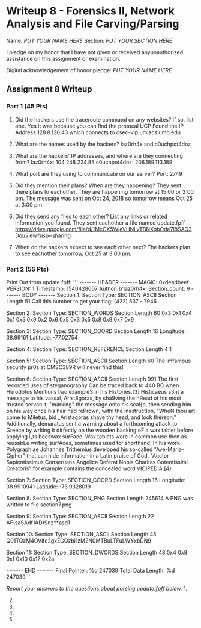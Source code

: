 Writeup 8 - Forensics II, Network Analysis and File Carving/Parsing
=====

Name: *PUT YOUR NAME HERE*
Section: *PUT YOUR SECTION HERE*

I pledge on my honor that I have not given or received anyunauthorized assistance on this assignment or examination.

Digital acknowledgement of honor pledge: *PUT YOUR NAME HERE*

## Assignment 8 Writeup

### Part 1 (45 Pts)
1. Did the hackers use the traceroute command on any websites? If so, list one.
Yes it was because you can find the protocal UCP
Found the IP Address 128.8.120.43 which connects to csec-vip.umiacs.umd.edu

2. What are the names used by the hackers?
laz0rh4x and c0uchpot4doz

3. What are the hackers' IP addresses, and where are they connecting from?
laz0rh4x:     104.248.224.85
c0uchpot4doz: 206.189.113.189

4. What port are they using to communicate on our server?
Port: 2749

5. Did they mention their plans? When are they happening?
They sent there plans to eachother.  They are happening tomorrow at 15:00 or 3:00 pm.
The message was sent on Oct 24, 2018 so tomorrow means Oct 25 at 3:00 pm.

6. Did they send any files to each other? List any links or related information you found.
They sent eachother a file named update.fpff
https://drive.google.com/file/d/1McOX5WjeVHNLyTBNXqbOde7l8SAQ3DoI/view?usp=sharing

7. When do the hackers expect to see each other next?
The hackers plan to see eachother tomorrow, Oct 25 at 3:00 pm.

### Part 2 (55 Pts)

Print Out from update.fpff:
'''
------- HEADER -------
MAGIC: 0xdeadbeef
VERSION: 1
Timestamp: 1540428007
Author: b'laz0rh4x'
Section_count: 9
-------  BODY  -------
Section 1:
Section Type: SECTION_ASCII
Section Length 51
Call this number to get your flag: (422) 537 - 7946

Section 2:
Section Type: SECTION_WORDS
Section Length 60
0x3
0x1
0x4
0x1
0x5
0x9
0x2
0x6
0x5
0x3
0x5
0x8
0x9
0x7
0x9

Section 3:
Section Type: SECTION_COORD
Section Length 16
Longitude: 38.99161
Latitude: -77.02754

Section 4:
Section Type: SECTION_REFERENCE
Section Length 4
1

Section 5:
Section Type: SECTION_ASCII
Section Length 60
The imfamous security pr0s at CMSC389R will never find this!

Section 6:
Section Type: SECTION_ASCII
Section Length 991
The first recorded uses of steganography Can be traced back to 440 BC when Herodotus Mentions two exampleS in his Histories.[3] Histicaeus s3nt a message to his vassal, Arist8goras, by sha9ving the hRead of his most trusted servan-t, "marking" the message onto his scal{p, then sending him on his way once his hair had rePrown, withl the inastructIon, "WheN thou art come to Miletus, bid _Aristagoras shave thy head, and look thereon." Additionally, demaratus sent a warning about a forthcoming attack to Greece by wrIting it dirfectly on the wooden backing oF a wax tablet before applying i_ts beeswax surFace. Wax tablets were in common use then as reusabLe writing surfAces, sometimes used for shorthand. In his work Polygraphiae Johannes Trithemius developed his so-called "Ave-Maria-Cipher" that can hide information in a Latin praise of God. "Auctor Sapientissimus Conseruans Angelica Deferat Nobis Charitas Gotentissimi Creatoris" for example contains the concealed word VICIPEDIA.[4}

Section 7:
Section Type: SECTION_COORD
Section Length 16
Longitude: 38.9910941
Latitude: -76.9328019

Section 8:
Section Type: SECTION_PNG
Section Length 245614
A PNG was written to file section7.png

Section 9:
Section Type: SECTION_ASCII
Section Length 22
AF(saSAdf1AD)Snz**asd1

Section 10:
Section Type: SECTION_ASCII
Section Length 45
Q01TQzM4OVIte2gxZGQzbi1zM2N0MTBuLTFuLWYxbDN9


Section 11:
Section Type: SECTION_DWORDS
Section Length 48
0x4
0x8
0xf
0x10
0x17
0x2a

-------  END  -------
Final Pointer: %d 247039
Total Data Length: %d 247039
'''

*Report your answers to the questions about parsing update.fpff below.*
1.

2.

3.

4.

5.
